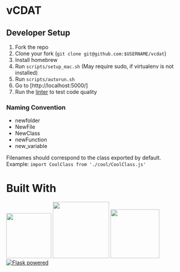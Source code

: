 # vCDAT

## Developer Setup

1. Fork the repo
2. Clone your fork (`git clone git@github.com:$USERNAME/vcdat`)
3. Install homebrew
4. Run `scripts/setup_mac.sh` (May require sudo, if virtualenv is not installed)
5. Run `scripts/autorun.sh`
6. Go to [http://localhost:5000/]
7. Run the [linter](https://github.com/UV-CDAT/vcdat/test/ESLint/README.md) to test code quality

### Naming Convention
* newfolder
* NewFile
* NewClass
* newFunction
* new_variable  

Filenames should correspond to the class exported by default.  
Example: `import CoolClass from './cool/CoolClass.js'`

# Built With

<img src=http://js.devexpress.com/Content/Images/features/html5-css-javascript-logos.png height="120px">
<img src=http://red-badger.com/blog/wp-content/uploads/2015/04/react-logo-1000-transparent.png height="150px">
<img src=https://raw.githubusercontent.com/reactjs/redux/master/logo/logo.png height="130px">
<a href="http://flask.pocoo.org/"><img
   src="http://flask.pocoo.org/static/badges/flask-powered.png"
   border="0"
   alt="Flask powered"
   title="Flask powered"></a>


